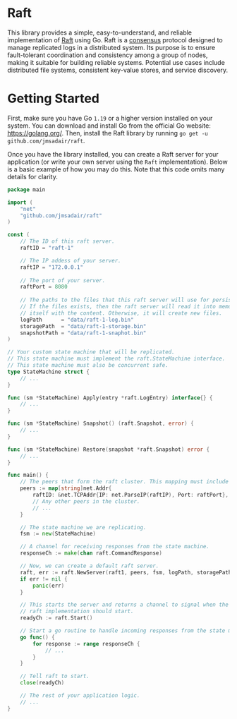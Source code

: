 # Raft
This library provides a simple, easy-to-understand, and reliable implementation of [Raft](https://en.wikipedia.org/wiki/Raft_(algorithm)) using Go. Raft is a [consensus](https://en.wikipedia.org/wiki/Consensus_(computer_science)) protocol designed to manage replicated logs in a distributed system. Its purpose is to ensure fault-tolerant coordination and consistency among a group of nodes, making it suitable for building reliable systems. Potential use cases include distributed file systems, consistent key-value stores, and service discovery.

# Getting Started
First, make sure you have Go `1.19` or a higher version installed on your system. You can download and install Go from the official Go website: https://golang.org/. Then, install the Raft library by running `go get -u github.com/jmsadair/raft`.

Once you have the library installed, you can create a Raft server for your application (or write your own server using the `Raft` implementation). Below is a basic
example of how you may do this. Note that this code omits many details for clarity.

```go
package main

import (
    "net"
    "github.com/jmsadair/raft"
)

const (
    // The ID of this raft server.
    raftID = "raft-1"

    // The IP addess of your server.
    raftIP = "172.0.0.1"
    
    // The port of your server.
    raftPort = 8080
    
    // The paths to the files that this raft server will use for persisting its state.
    // If the files exists, then the raft server will read it into memory and initialize
    // itself with the content. Otherwise, it will create new files.
    logPath      = "data/raft-1-log.bin"
    storagePath  = "data/raft-1-storage.bin"
    snapshotPath = "data/raft-1-snaphot.bin"
)

// Your custom state machine that will be replicated.
// This state machine must implement the raft.StateMachine interface.
// This state machine must also be concurrent safe.
type StateMachine struct {
    // ...
}

func (sm *StateMachine) Apply(entry *raft.LogEntry) interface{} {
    // ...
}

func (sm *StateMachine) Snapshot() (raft.Snapshot, error) {
    // ...
}

func (sm *StateMachine) Restore(snapshot *raft.Snapshot) error {
    // ...
}

func main() {
    // The peers that form the raft cluster. This mapping must include this server as well.
    peers := map[string]net.Addr{
        raftID: &net.TCPAddr{IP: net.ParseIP(raftIP), Port: raftPort},
        // Any other peers in the cluster.
        // ...
    }

    // The state machine we are replicating.
    fsm := new(StateMachine)

    // A channel for receiving responses from the state machine.
    responseCh := make(chan raft.CommandResponse)

    // Now, we can create a default raft server.
    raft, err := raft.NewServer(raft1, peers, fsm, logPath, storagePath, snapshotPath, responseCh)
    if err != nil {
        panic(err)
    }

    // This starts the server and returns a channel to signal when the underlying
    // raft implementation should start.
    readyCh := raft.Start()

    // Start a go routine to handle incoming responses from the state machine
    go func() {
        for response := range responseCh {
            // ...
        }
    }

    // Tell raft to start.
    close(readyCh)

    // The rest of your application logic.
    // ...
}
```
